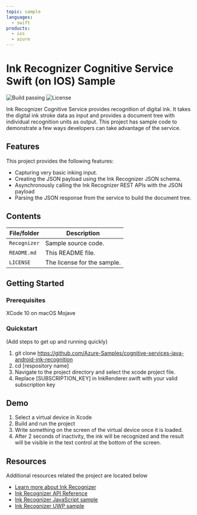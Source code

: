 ```yaml
---
topic: sample
languages:
  - swift
products:
  - ios
  - azure
---
```


# Ink Recognizer Cognitive Service Swift (on IOS) Sample 
![Build passing](https://img.shields.io/badge/build-passing-brightgreen.svg) ![License](https://img.shields.io/badge/license-MIT-green.svg)

Ink Recognizer Cognitive Service provides recognition of digital ink. It takes the digital ink stroke data as input and provides a document tree with individual recognition units as output. This project has sample code to demonstrate a few ways developers can take advantage of the service.
 
## Features

This project provides the following features:

* Capturing very basic inking input.
* Creating the JSON payload using the Ink Recognizer JSON schema.
* Asynchronously calling the Ink Recognizer REST APIs with the JSON payload
* Parsing the JSON response from the service to build the document tree.

## Contents

| File/folder | Description |
|-------------|-------------|
| `Recognizer`       | Sample source code. |
| `README.md` | This README file. |
| `LICENSE`   | The license for the sample. |

## Getting Started

### Prerequisites

XCode 10 on macOS Mojave


### Quickstart
(Add steps to get up and running quickly)

1. git clone https://github.com/Azure-Samples/cognitive-services-java-android-ink-recognition
2. cd [respository name]
3. Navigate to the project directory and select the xcode project file.
4. Replace [SUBSCRIPTION_KEY] in InkRenderer.swift with your valid subscription key

## Demo

1. Select a virtual device in Xcode
2. Build and run the project
3. Write something on the screen of the virtual device once it is loaded.
4. After 2 seconds of inactivity, the ink will be recognized and the result will be visible in the text control at the bottom of the screen.


## Resources

Additional resources related the project are located below

- [Learn more about Ink Recognizer](http://go.microsoft.com/fwlink/?LinkID=2084782)
- [Ink Recognizer API Reference](http://go.microsoft.com/fwlink/?LinkID=2085147)
- [Ink Recognizer JavaScript sample](https://github.com/azure-samples/cognitive-services-javascript-ink-recognition)
- [Ink Recognizer UWP sample](https://github.com/azure-samples/cognitive-services-csharp-ink-recognition)
